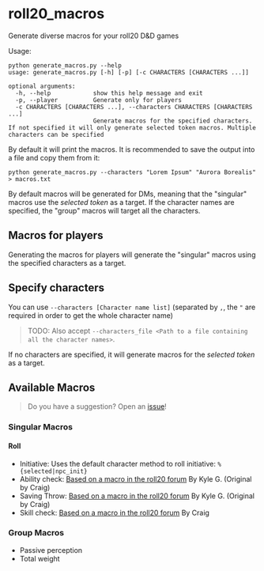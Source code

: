 # roll20_macros
Generate diverse macros for your roll20 D&amp;D games

Usage:

```
python generate_macros.py --help
usage: generate_macros.py [-h] [-p] [-c CHARACTERS [CHARACTERS ...]]

optional arguments:
  -h, --help            show this help message and exit
  -p, --player          Generate only for players
  -c CHARACTERS [CHARACTERS ...], --characters CHARACTERS [CHARACTERS ...]
                        Generate macros for the specified characters. If not specified it will only generate selected token macros. Multiple characters can be specified
```

By default it will print the macros. It is recommended to save the output into a file and copy them from it:

```
python generate_macros.py --characters "Lorem Ipsum" "Aurora Borealis" > macros.txt
```

By default macros will be generated for DMs, meaning that the "singular" macros use the *selected token* as a target.
If the character names are specified, the "group" macros will target all the characters.

## Macros for players

Generating the macros for players will generate the "singular" macros using the specified characters as a target.

## Specify characters

You can use `--characters [Character name list]` (separated by `,`, the `"` are required in order to get the whole character name)

> TODO: Also accept `--characters_file <Path to a file containing all the character names>`.

If no characters are specified, it will generate macros for the *selected token* as a target.

## Available Macros

> Do you have a suggestion? Open an [issue](https://github.com/ytturi/roll20_macros/issues/new/choose)!

### Singular Macros

#### Roll

- Initiative: Uses the default character method to roll initiative: `%{selected|npc_init}`
- Ability check: [Based on a macro in the roll20 forum](https://app.roll20.net/forum/post/5591522/5e-ogl-universal-ability-check-macro-updated-for-v2-dot-0) By Kyle G. (Original by Craig)
- Saving Throw: [Based on a macro in the roll20 forum](https://app.roll20.net/forum/post/5591512/5e-ogl-universal-saving-throw-macro-updated-for-v2-dot-0) By Kyle G. (Original by Craig)
- Skill check: [Based on a macro in the roll20 forum](https://app.roll20.net/forum/post/5591526/5e-ogl-universal-skill-check-macro-updated-for-v2-dot-0) By Craig

### Group Macros

- Passive perception
- Total weight
